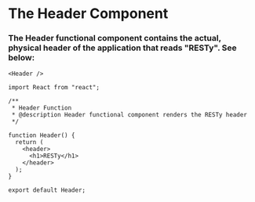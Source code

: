 # The Header Component

### The Header functional component contains the actual, physical header of the application that reads "RESTy". See below:

```
<Header />
```

```
import React from "react";

/**
 * Header Function
 * @description Header functional component renders the RESTy header
 */

function Header() {
  return (
    <header>
      <h1>RESTy</h1>
    </header>
  );
}

export default Header;

```
